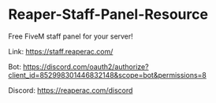 # Reaper-Staff-Panel-Resource
Free FiveM staff panel for your server!

Link: https://staff.reaperac.com/

Bot: https://discord.com/oauth2/authorize?client_id=852998301446832148&scope=bot&permissions=8

Discord: https://reaperac.com/discord
